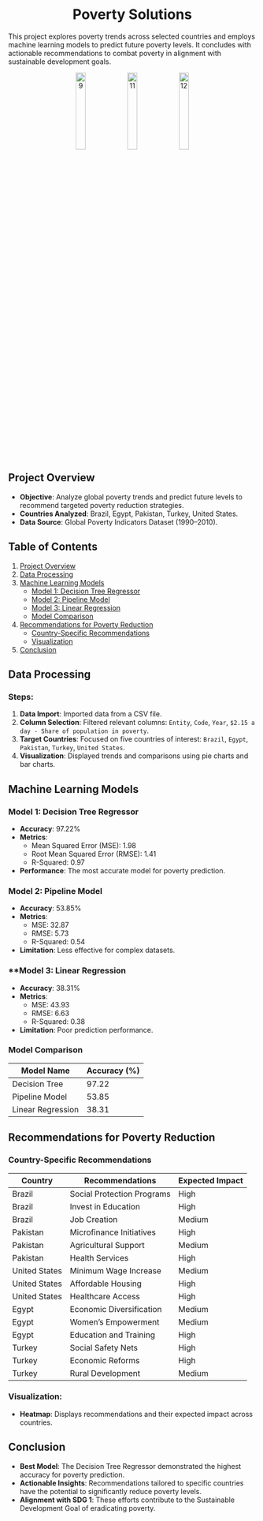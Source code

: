 <div align="center">

# Poverty Solutions

</div>

This project explores poverty trends across selected countries and employs machine learning models to predict future poverty levels. It concludes with actionable recommendations to combat poverty in alignment with sustainable development goals.

<p align="center">
    <img src="https://github.com/user-attachments/assets/2cb7dc91-ac54-4c6d-b509-2692a4b503bb" alt="9" width="20%">
    <img src="https://github.com/user-attachments/assets/dbc424a6-8568-450b-a7cc-3ad02cf414d5" alt="11" width="20%">
    <img src="https://github.com/user-attachments/assets/febf118a-76c4-4bde-84e2-1d91d1b57eff" alt="12" width="20%">
</p>



## Project Overview

- **Objective**: Analyze global poverty trends and predict future levels to recommend targeted poverty reduction strategies.
- **Countries Analyzed**: Brazil, Egypt, Pakistan, Turkey, United States.
- **Data Source**: Global Poverty Indicators Dataset (1990–2010).
  
## Table of Contents

1. [Project Overview](#project-overview)
2. [Data Processing](#data-processing)
3. [Machine Learning Models](#machine-learning-models)
   - [Model 1: Decision Tree Regressor](#model-1-decision-tree-regressor)
   - [Model 2: Pipeline Model](#model-2-pipeline-model)
   - [Model 3: Linear Regression](#model-3-linear-regression)
   - [Model Comparison](#model-comparison)
4. [Recommendations for Poverty Reduction](#recommendations-for-poverty-reduction)
   - [Country-Specific Recommendations](#country-specific-recommendations)
   - [Visualization](#visualization)
5. [Conclusion](#conclusion)



## Data Processing

### **Steps**:
1. **Data Import**: Imported data from a CSV file.
2. **Column Selection**: Filtered relevant columns: `Entity`, `Code`, `Year`, `$2.15 a day - Share of population in poverty`.
3. **Target Countries**: Focused on five countries of interest: `Brazil`, `Egypt`, `Pakistan`, `Turkey`, `United States`.
4. **Visualization**: Displayed trends and comparisons using pie charts and bar charts.


## Machine Learning Models

### Model 1: Decision Tree Regressor
- **Accuracy**: 97.22%
- **Metrics**:
  - Mean Squared Error (MSE): 1.98
  - Root Mean Squared Error (RMSE): 1.41
  - R-Squared: 0.97
- **Performance**: The most accurate model for poverty prediction.

### Model 2: Pipeline Model
- **Accuracy**: 53.85%
- **Metrics**:
  - MSE: 32.87
  - RMSE: 5.73
  - R-Squared: 0.54
- **Limitation**: Less effective for complex datasets.

### **Model 3: Linear Regression
- **Accuracy**: 38.31%
- **Metrics**:
  - MSE: 43.93
  - RMSE: 6.63
  - R-Squared: 0.38
- **Limitation**: Poor prediction performance.

### Model Comparison
| Model Name            | Accuracy (%) |
|-----------------------|--------------|
| Decision Tree         | 97.22        |
| Pipeline Model        | 53.85        |
| Linear Regression     | 38.31        |


## Recommendations for Poverty Reduction

### **Country-Specific Recommendations**
| Country          | Recommendations                    | Expected Impact |
|-------------------|------------------------------------|-----------------|
| Brazil           | Social Protection Programs         | High            |
| Brazil           | Invest in Education                | High            |
| Brazil           | Job Creation                       | Medium          |
| Pakistan         | Microfinance Initiatives           | High            |
| Pakistan         | Agricultural Support               | Medium          |
| Pakistan         | Health Services                    | High            |
| United States    | Minimum Wage Increase              | Medium          |
| United States    | Affordable Housing                 | High            |
| United States    | Healthcare Access                  | High            |
| Egypt            | Economic Diversification           | Medium          |
| Egypt            | Women’s Empowerment                | Medium          |
| Egypt            | Education and Training             | High            |
| Turkey           | Social Safety Nets                 | High            |
| Turkey           | Economic Reforms                   | High            |
| Turkey           | Rural Development                  | Medium          |

### Visualization:
- **Heatmap**: Displays recommendations and their expected impact across countries.


## Conclusion

- **Best Model**: The Decision Tree Regressor demonstrated the highest accuracy for poverty prediction.
- **Actionable Insights**: Recommendations tailored to specific countries have the potential to significantly reduce poverty levels.
- **Alignment with SDG 1**: These efforts contribute to the Sustainable Development Goal of eradicating poverty.
